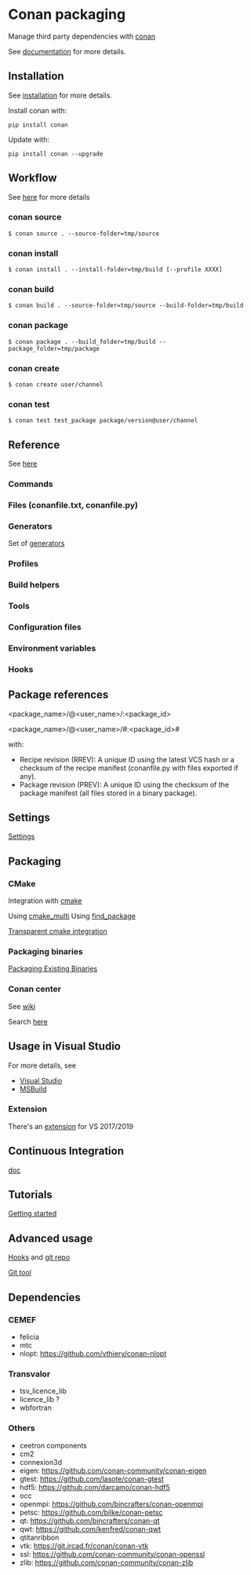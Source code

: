 # Conan packaging

Manage third party dependencies with [conan](https://conan.io/)

See [documentation](https://docs.conan.io/en/latest/) for more details.

## Installation

See [installation](https://docs.conan.io/en/latest/installation.html) for more details.

Install conan with:

```
pip install conan
```

Update with:

```
pip install conan --upgrade
```

## Workflow

See [here](https://bincrafters.github.io/2017/11/10/Updated-Conan-Package-Flow/) for more details

### conan source

```
$ conan source . --source-folder=tmp/source
```

### conan install

```
$ conan install . --install-folder=tmp/build [--profile XXXX]
```

### conan build

```
$ conan build . --source-folder=tmp/source --build-folder=tmp/build
```

### conan package

```
$ conan package . --build_folder=tmp/build --package_folder=tmp/package
```

### conan create

```
$ conan create user/channel
```

### conan test

```
$ conan test test_package package/version@user/channel
```


## Reference
   
See [here](https://docs.conan.io/en/latest/reference.html)

### Commands

### Files (conanfile.txt, conanfile.py)	

### Generators

Set of [generators](https://docs.conan.io/en/latest/reference/generators.html)

### Profiles

### Build helpers

### Tools

### Configuration files

### Environment variables

### Hooks


## Package references

<package_name>/<version>@<user_name>/<channel>:<package_id>

<package_name>/<version>@<user_name>/<channel>#<RREV>:<package_id>#<PREV>

with:

- Recipe revision (RREV): A unique ID using the latest VCS hash or a checksum of the recipe manifest (conanfile.py with files exported if any).
- Package revision (PREV): A unique ID using the checksum of the package manifest (all files stored in a binary package).


## Settings

[Settings](https://docs.conan.io/en/latest/extending/custom_settings.html)


## Packaging

### CMake

Integration with [cmake](https://docs.conan.io/en/latest/integrations/build_system/cmake.html)

Using [cmake_multi](https://docs.conan.io/en/latest/reference/generators/cmakemulti.html)
Using [find_package](https://docs.conan.io/en/latest/reference/generators/cmake_find_package.html)

[Transparent cmake integration](https://blog.conan.io/2018/06/11/Transparent-CMake-Integration.html)

### Packaging binaries

[Packaging Existing Binaries](https://docs.conan.io/en/latest/creating_packages/existing_binaries.html)


### Conan center

See [wiki](https://github.com/conan-io/conan-center-index/wiki)

Search [here](https://conan.io/center/)


## Usage in Visual Studio

For more details, see
- [Visual Studio](https://docs.conan.io/en/latest/integrations/ide/visual_studio.html)
- [MSBuild](https://docs.conan.io/en/latest/integrations/build_system/msbuild.html)


### Extension

There's an [extension](https://github.com/conan-io/conan-vs-extension) for VS 2017/2019


## Continuous Integration

[doc](https://docs.conan.io/en/latest/howtos/generic_ci_artifactory.html)


## Tutorials

[Getting started](https://docs.conan.io/en/latest/getting_started.html)

## Advanced usage

[Hooks](https://docs.conan.io/en/latest/extending/hooks.html) and [git repo](https://github.com/conan-io/hooks)

[Git tool](https://docs.conan.io/en/latest/reference/tools.html#tools-git)


## Dependencies

### CEMEF

- felicia
- mtc
- nlopt: https://github.com/vthiery/conan-nlopt

### Transvalor

- tsv_licence_lib
- licence_lib ?
- wbfortran

### Others

- ceetron components
- cm2
- connexion3d
- eigen: https://github.com/conan-community/conan-eigen
- gtest: https://github.com/lasote/conan-gtest
- hdf5: https://github.com/darcamo/conan-hdf5
- occ
- openmpi: https://github.com/bincrafters/conan-openmpi
- petsc: https://github.com/bilke/conan-petsc
- qt: https://github.com/bincrafters/conan-qt
- qwt: https://github.com/kenfred/conan-qwt
- qtitanribbon
- vtk: https://git.ircad.fr/conan/conan-vtk
- ssl: https://github.com/conan-community/conan-openssl
- zlib: https://github.com/conan-community/conan-zlib
